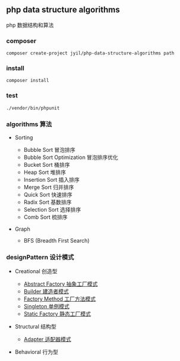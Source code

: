 ## php data structure algorithms

php 数据结构和算法

### composer
    composer create-project jyil/php-data-structure-algorithms path
    
### install
    composer install
        
### test
    ./vendor/bin/phpunit
    
### algorithms 算法

* Sorting
    - Bubble Sort 冒泡排序
    - Bubble Sort Optimization 冒泡排序优化
    - Bucket Sort 桶排序
    - Heap Sort 堆排序
    - Insertion Sort 插入排序
    - Merge Sort 归并排序
    - Quick Sort 快速排序
    - Radix Sort 基数排序
    - Selection Sort 选择排序
    - Comb Sort 梳排序
    
* Graph
    - BFS (Breadth First Search)  
    
### designPattern 设计模式

* Creational 创造型
    - [Abstract Factory 抽象工厂模式](https://iocaffcdn.phphub.org/uploads/images/201803/19/1/UMD5mQUIFw.png) 
    - [Builder 建造者模式](https://iocaffcdn.phphub.org/uploads/images/201803/19/1/JFAXquMVD9.png) 
    - [Factory Method 工厂方法模式](https://iocaffcdn.phphub.org/uploads/images/201901/02/23060/AyLHGgVROw.png!large) 
    - [Singleton 单例模式](https://iocaffcdn.phphub.org/uploads/images/201803/19/1/bVjGzeAlPV.png) 
    - [Static Factory 静态工厂模式](https://iocaffcdn.phphub.org/uploads/images/201803/19/1/wZFkQjM3UG.png) 
    
* Structural 结构型
    - [Adapter 适配器模式](https://iocaffcdn.phphub.org/uploads/images/201803/19/1/oHBRHvqDHI.png)

* Behavioral 行为型